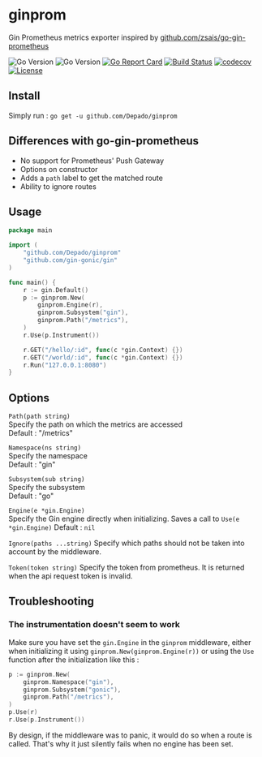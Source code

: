 # ginprom

Gin Prometheus metrics exporter inspired by [github.com/zsais/go-gin-prometheus](https://github.com/zsais/go-gin-prometheus)

![Go Version](https://img.shields.io/badge/go-1.9-brightgreen.svg)
![Go Version](https://img.shields.io/badge/go-1.10-brightgreen.svg)
[![Go Report Card](https://goreportcard.com/badge/github.com/Depado/ginprom)](https://goreportcard.com/report/github.com/Depado/ginprom)
[![Build Status](https://drone.depado.eu/api/badges/Depado/ginprom/status.svg)](https://drone.depado.eu/Depado/ginprom)
[![codecov](https://codecov.io/gh/Depado/ginprom/branch/master/graph/badge.svg)](https://codecov.io/gh/Depado/ginprom)
[![License](https://img.shields.io/badge/license-MIT-blue.svg)](https://github.com/Depado/bfchroma/blob/master/LICENSE)

## Install

Simply run :
`go get -u github.com/Depado/ginprom`

## Differences with go-gin-prometheus

- No support for Prometheus' Push Gateway
- Options on constructor
- Adds a `path` label to get the matched route
- Ability to ignore routes

## Usage

```go
package main

import (
	"github.com/Depado/ginprom"
	"github.com/gin-gonic/gin"
)

func main() {
	r := gin.Default()
	p := ginprom.New(
		ginprom.Engine(r),
		ginprom.Subsystem("gin"),
		ginprom.Path("/metrics"),
	)
	r.Use(p.Instrument())

	r.GET("/hello/:id", func(c *gin.Context) {})
	r.GET("/world/:id", func(c *gin.Context) {})
	r.Run("127.0.0.1:8080")
}
```

## Options

`Path(path string)`  
Specify the path on which the metrics are accessed  
Default : "/metrics"

`Namespace(ns string)`  
Specify the namespace  
Default : "gin"

`Subsystem(sub string)`  
Specify the subsystem  
Default : "go"

`Engine(e *gin.Engine)`  
Specify the Gin engine directly when initializing.
Saves a call to `Use(e *gin.Engine)`
Default : `nil`

`Ignore(paths ...string)`
Specify which paths should not be taken into account by the middleware.

`Token(token string)`
Specify the token from prometheus. It is returned when the api request token is invalid.

## Troubleshooting

### The instrumentation doesn't seem to work

Make sure you have set the `gin.Engine` in the `ginprom` middleware, either when
initializing it using `ginprom.New(ginprom.Engine(r))` or using the `Use`
function after the initialization like this :

```go
p := ginprom.New(
	ginprom.Namespace("gin"),
	ginprom.Subsystem("gonic"),
	ginprom.Path("/metrics"),
)
p.Use(r)
r.Use(p.Instrument())
```

By design, if the middleware was to panic, it would do so when a route is
called. That's why it just silently fails when no engine has been set.

